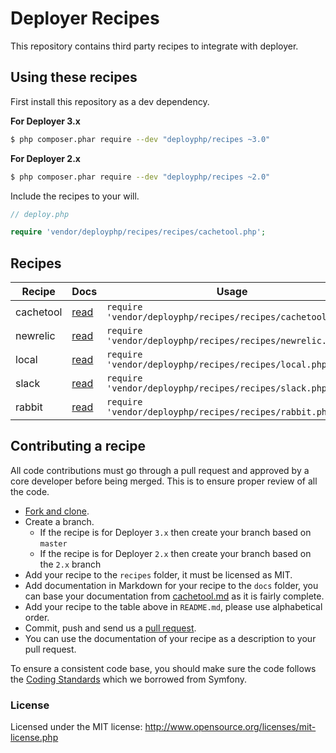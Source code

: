# Deployer Recipes

This repository contains third party recipes to integrate with deployer.

## Using these recipes

First install this repository as a dev dependency.

**For Deployer 3.x**

```sh
$ php composer.phar require --dev "deployphp/recipes ~3.0"
```

**For Deployer 2.x**

```sh
$ php composer.phar require --dev "deployphp/recipes ~2.0"
```

Include the recipes to your will.

```php
// deploy.php

require 'vendor/deployphp/recipes/recipes/cachetool.php';
```

## Recipes

| Recipe    | Docs                                                                      | Usage
| ------    | ----                                                                      | -----
| cachetool | [read](http://github.com/deployphp/recipes/blob/master/docs/cachetool.md) | `require 'vendor/deployphp/recipes/recipes/cachetool.php';`
| newrelic  | [read](http://github.com/deployphp/recipes/blob/master/docs/newrelic.md)  | `require 'vendor/deployphp/recipes/recipes/newrelic.php';`
| local     | [read](http://github.com/deployphp/recipes/blob/master/docs/local.md)     | `require 'vendor/deployphp/recipes/recipes/local.php';`
| slack     | [read](http://github.com/deployphp/recipes/blob/master/docs/slack.md)     | `require 'vendor/deployphp/recipes/recipes/slack.php';`
| rabbit    | [read](http://github.com/deployphp/recipes/blob/master/docs/rabbit.md)    | `require 'vendor/deployphp/recipes/recipes/rabbit.php';`

## Contributing a recipe

All code contributions must go through a pull request and approved by a core developer before being merged. This is to ensure proper review of all the code.

* [Fork and clone](https://help.github.com/articles/fork-a-repo).
* Create a branch.
  * If the recipe is for Deployer `3.x` then create your branch based on `master`
  * If the recipe is for Deployer `2.x` then create your branch based on the `2.x` branch
* Add your recipe to the `recipes` folder, it must be licensed as MIT.
* Add documentation in Markdown for your recipe to the `docs` folder, you can base your documentation from [cachetool.md](http://github.com/deployphp/recipes/blob/master/docs/cachetool.md) as it is fairly complete.
* Add your recipe to the table above in `README.md`, please use alphabetical order.
* Commit, push and send us a [pull request](https://help.github.com/articles/using-pull-requests).
* You can use the documentation of your recipe as a description to your pull request.

To ensure a consistent code base, you should make sure the code follows the [Coding Standards](http://symfony.com/doc/current/contributing/code/standards.html) which we borrowed from Symfony.

### License

Licensed under the MIT license: http://www.opensource.org/licenses/mit-license.php
